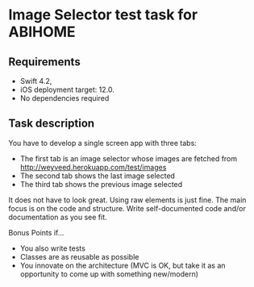 # Image Selector test task for ABIHOME

## Requirements

- Swift 4.2, 
- iOS deployment target: 12.0.
- No dependencies required

## Task description

You have to develop a single screen app with three tabs:

- The first tab is an image selector whose images are fetched from http://weyveed.herokuapp.com/test/images 
- The second tab shows the last image selected 
- The third tab shows the previous image selected

It does not have to look great. Using raw elements is just fine. The main focus is on the code and structure. Write self­-documented code and/or documentation as you see fit.

Bonus Points if…

- You also write tests 
- Classes are as reusable as possible 
- You innovate on the architecture (MVC is OK, but take it as an opportunity to come up with something new/modern)

